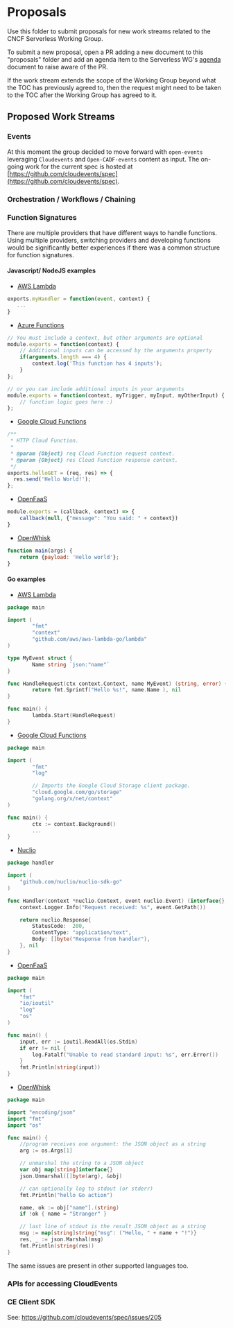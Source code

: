 # Proposals

Use this folder to submit proposals for new work streams related to the
CNCF Serverless Working Group.

To submit a new proposal, open a PR adding a new document to this
"proposals" folder and add an agenda item to the Serverless WG's
[agenda](https://docs.google.com/document/d/1OVF68rpuPK5shIHILK9JOqlZBbfe91RNzQ7u_P7YCDE/edit?ts=5a1da559#)
document to raise aware of the PR.

If the work stream extends the scope of the Working Group beyond what the
TOC has previously agreed to, then the request might need to be taken to
the TOC after the Working Group has agreed to it.

## Proposed Work Streams

### Events

At this moment the group decided to move forward with `open-events`
leveraging `Cloudevents` and `Open-CADF-events` content as input. The
on-going work for the current spec is hosted at
[https://github.com/cloudevents/spec](https://github.com/cloudevents/spec).

### Orchestration / Workflows / Chaining

### Function Signatures

There are multiple providers that have different ways to handle functions. Using multiple providers, switching providers and developing functions would be significantly better experiences if there was a common structure for function signatures.

#### Javascript/ NodeJS examples
- [AWS Lambda](https://docs.aws.amazon.com/lambda/latest/dg/nodejs-prog-model-handler.html)
```javascript
exports.myHandler = function(event, context) {
   ...
}
```
- [Azure Functions](https://docs.microsoft.com/en-us/azure/azure-functions/functions-reference-node)
```javascript
// You must include a context, but other arguments are optional
module.exports = function(context) {
    // Additional inputs can be accessed by the arguments property
    if(arguments.length === 4) {
        context.log('This function has 4 inputs');
    }
};

// or you can include additional inputs in your arguments
module.exports = function(context, myTrigger, myInput, myOtherInput) {
    // function logic goes here :)
};
```

- [Google Cloud Functions](https://cloud.google.com/functions/docs/quickstart)
```javascript
/**
 * HTTP Cloud Function.
 *
 * @param {Object} req Cloud Function request context.
 * @param {Object} res Cloud Function response context.
 */
exports.helloGET = (req, res) => {
  res.send('Hello World!');
};
```

- [OpenFaaS](https://github.com/openfaas/faas)
```javascript
module.exports = (callback, context) => {
    callback(null, {"message": "You said: " + context})
}
```

- [OpenWhisk](https://github.com/apache/incubator-openwhisk/blob/master/docs/actions.md#creating-and-invoking-javascript-actions)
```javascript
function main(args) {
    return {payload: 'Hello world'};
}
```

#### Go examples

- [AWS Lambda](https://docs.aws.amazon.com/lambda/latest/dg/go-programming-model-handler-types.html)
```go
package main

import (
        "fmt"
        "context"
        "github.com/aws/aws-lambda-go/lambda"
)

type MyEvent struct {
        Name string `json:"name"`
}

func HandleRequest(ctx context.Context, name MyEvent) (string, error) {
        return fmt.Sprintf("Hello %s!", name.Name ), nil
}

func main() {
        lambda.Start(HandleRequest)
}
```

- [Google Cloud Functions](https://cloud.google.com/go/home)
```go
package main

import (
        "fmt"
        "log"

        // Imports the Google Cloud Storage client package.
        "cloud.google.com/go/storage"
        "golang.org/x/net/context"
)

func main() {
        ctx := context.Background()
        ...
}
```

- [Nuclio](https://github.com/nuclio/nuclio)
```go
package handler

import (
    "github.com/nuclio/nuclio-sdk-go"
)

func Handler(context *nuclio.Context, event nuclio.Event) (interface{}, error) {
    context.Logger.Info("Request received: %s", event.GetPath())

    return nuclio.Response{
        StatusCode:  200,
        ContentType: "application/text",
        Body: []byte("Response from handler"),
    }, nil
}
```

- [OpenFaaS](https://github.com/openfaas/faas/blob/master/sample-functions/BaseFunctions/golang/handler.go)
```go
package main

import (
    "fmt"
    "io/ioutil"
    "log"
    "os"
)

func main() {
    input, err := ioutil.ReadAll(os.Stdin)
    if err != nil {
        log.Fatalf("Unable to read standard input: %s", err.Error())
    }
    fmt.Println(string(input))
}
```

- [OpenWhisk](https://github.com/apache/incubator-openwhisk/blob/master/docs/actions.md#creating-go-actions)
```go
package main

import "encoding/json"
import "fmt"
import "os"

func main() {
    //program receives one argument: the JSON object as a string
    arg := os.Args[1]

    // unmarshal the string to a JSON object
    var obj map[string]interface{}
    json.Unmarshal([]byte(arg), &obj)

    // can optionally log to stdout (or stderr)
    fmt.Println("hello Go action")

    name, ok := obj["name"].(string)
    if !ok { name = "Stranger" }

    // last line of stdout is the result JSON object as a string
    msg := map[string]string{"msg": ("Hello, " + name + "!")}
    res, _ := json.Marshal(msg)
    fmt.Println(string(res))
}
```

The same issues are present in other supported languages too.

### APIs for accessing CloudEvents

### CE Client SDK

See: https://github.com/cloudevents/spec/issues/205

